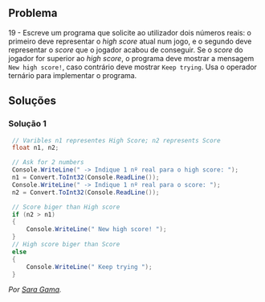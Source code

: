 ## Problema

19 - Escreve um programa que solicite ao utilizador dois números reais: o
primeiro deve representar o _high score_ atual num jogo, e o segundo deve
representar o _score_ que o jogador acabou de conseguir. Se o _score_ do
jogador for superior ao _high score_, o programa deve mostrar a mensagem
`New high score!`, caso contrário deve mostrar `Keep trying`. Usa o operador
ternário para implementar o programa.

## Soluções

### Solução 1

```cs
 // Varibles n1 representes High Score; n2 represents Score
 float n1, n2;

 // Ask for 2 numbers
 Console.WriteLine(" -> Indique 1 nº real para o high score: ");
 n1 = Convert.ToInt32(Console.ReadLine());
 Console.WriteLine(" -> Indique 1 nº real para o score: ");
 n2 = Convert.ToInt32(Console.ReadLine());

 // Score biger than High score
 if (n2 > n1)
 {
     Console.WriteLine(" New high score! ");
 }
 // High score biger than Score
 else
 {
     Console.WriteLine(" Keep trying ");
 }
```

*Por [Sara Gama](https://github.com/serapinta).*